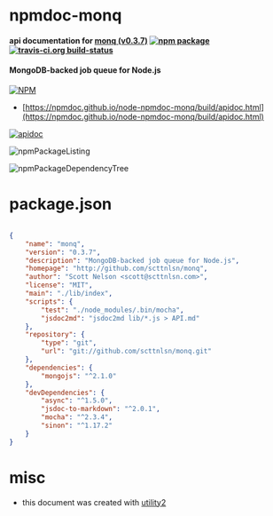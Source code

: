 # npmdoc-monq

#### api documentation for  [monq (v0.3.7)](http://github.com/scttnlsn/monq)  [![npm package](https://img.shields.io/npm/v/npmdoc-monq.svg?style=flat-square)](https://www.npmjs.org/package/npmdoc-monq) [![travis-ci.org build-status](https://api.travis-ci.org/npmdoc/node-npmdoc-monq.svg)](https://travis-ci.org/npmdoc/node-npmdoc-monq)

#### MongoDB-backed job queue for Node.js

[![NPM](https://nodei.co/npm/monq.png?downloads=true&downloadRank=true&stars=true)](https://www.npmjs.com/package/monq)

- [https://npmdoc.github.io/node-npmdoc-monq/build/apidoc.html](https://npmdoc.github.io/node-npmdoc-monq/build/apidoc.html)

[![apidoc](https://npmdoc.github.io/node-npmdoc-monq/build/screenCapture.buildCi.browser.%252Ftmp%252Fbuild%252Fapidoc.html.png)](https://npmdoc.github.io/node-npmdoc-monq/build/apidoc.html)

![npmPackageListing](https://npmdoc.github.io/node-npmdoc-monq/build/screenCapture.npmPackageListing.svg)

![npmPackageDependencyTree](https://npmdoc.github.io/node-npmdoc-monq/build/screenCapture.npmPackageDependencyTree.svg)



# package.json

```json

{
    "name": "monq",
    "version": "0.3.7",
    "description": "MongoDB-backed job queue for Node.js",
    "homepage": "http://github.com/scttnlsn/monq",
    "author": "Scott Nelson <scott@scttnlsn.com>",
    "license": "MIT",
    "main": "./lib/index",
    "scripts": {
        "test": "./node_modules/.bin/mocha",
        "jsdoc2md": "jsdoc2md lib/*.js > API.md"
    },
    "repository": {
        "type": "git",
        "url": "git://github.com/scttnlsn/monq.git"
    },
    "dependencies": {
        "mongojs": "^2.1.0"
    },
    "devDependencies": {
        "async": "^1.5.0",
        "jsdoc-to-markdown": "^2.0.1",
        "mocha": "^2.3.4",
        "sinon": "^1.17.2"
    }
}
```



# misc
- this document was created with [utility2](https://github.com/kaizhu256/node-utility2)
